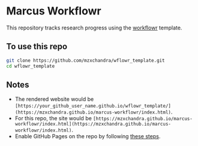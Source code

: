 # Marcus Workflowr

This repository tracks research progress using the [workflowr](https://github.com/workflowr/workflowr) template.

## To use this repo

```bash
git clone https://github.com/mzxchandra/wflowr_template.git
cd wflowr_template
```

## Notes

- The rendered website would be `[https://your_github_user_name.github.io/wflowr_template/](https://mzxchandra.github.io/marcus-workflowr/index.html)`.
- For this repo, the site would be `[https://mzxchandra.github.io/marcus-workflowr/index.html](https://mzxchandra.github.io/marcus-workflowr/index.html)`.
- Enable GitHub Pages on the repo by following [these steps](https://docs.github.com/en/pages/getting-started-with-github-pages/configuring-a-publishing-source-for-your-github-pages-site).
